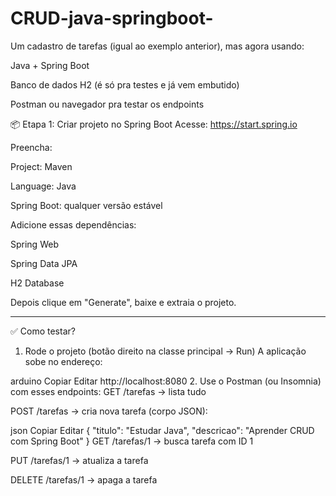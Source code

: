 # CRUD-java-springboot-

Um cadastro de tarefas (igual ao exemplo anterior), mas agora usando:

Java + Spring Boot

Banco de dados H2 (é só pra testes e já vem embutido)

Postman ou navegador pra testar os endpoints

📦 Etapa 1: Criar projeto no Spring Boot
Acesse: https://start.spring.io

Preencha:

Project: Maven

Language: Java

Spring Boot: qualquer versão estável

Adicione essas dependências:

Spring Web

Spring Data JPA

H2 Database

Depois clique em "Generate", baixe e extraia o projeto.

-----------

✅ Como testar?
1. Rode o projeto (botão direito na classe principal → Run)
A aplicação sobe no endereço:

arduino
Copiar
Editar
http://localhost:8080
2. Use o Postman (ou Insomnia) com esses endpoints:
GET /tarefas → lista tudo

POST /tarefas → cria nova tarefa (corpo JSON):

json
Copiar
Editar
{
  "titulo": "Estudar Java",
  "descricao": "Aprender CRUD com Spring Boot"
}
GET /tarefas/1 → busca tarefa com ID 1

PUT /tarefas/1 → atualiza a tarefa

DELETE /tarefas/1 → apaga a tarefa


